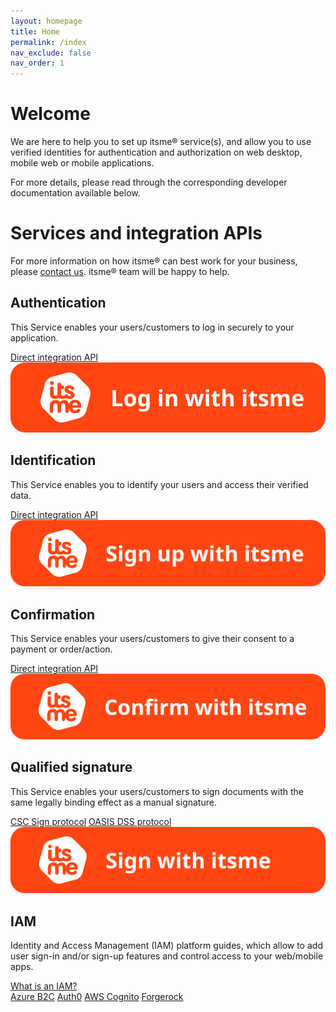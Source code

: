 ```yaml
---
layout: homepage
title: Home
permalink: /index
nav_exclude: false
nav_order: 1
---
```


# Welcome

We are here to help you to set up itsme® service(s), and allow you to use verified identities for authentication and authorization on web desktop, mobile web or mobile applications.

For more details, please read through the corresponding developer documentation available below.

# Services and integration APIs

For more information on how itsme® can best work for your business, please <a href = "mailto: onboarding@itsme.be">contact us</a>. itsme® team will be happy to help.

<div class="services">
  <div class="service">
    <h2>Authentication</h2>
    <p class="description">This Service enables your users/customers to log in securely to your application.</p>
    <div class="docLinks">
      <a href="authentication">Direct integration API</a>
    </div>
    <img src="assets/login.svg" />
  </div>
  <div class="service">
    <h2>Identification</h2>
    <p class="description">This Service enables you to identify your users and access their verified data.</p>
    <div class="docLinks">
      <a href="identification">Direct integration API</a>
    </div>
    <img src="assets/signup.svg" />
  </div>
  <div class="service">
    <h2>Confirmation</h2>
    <p>This Service enables your users/customers to give their consent to a payment or order/action.</p>
    <div class="docLinks">
      <a href="confirmation">Direct integration API</a>
    </div>
    <img src="assets/confirm.svg" />
  </div>
</div>
<div class="services">
  <div class="service">
    <h2>Qualified signature</h2>
    <p>This Service enables your users/customers to sign documents with the same legally binding effect as a manual signature.</p>
    <div class="docLinks">
      <a href="QES-CSC">CSC Sign protocol</a>
      <a href="QES-OASIS">OASIS DSS protocol</a>
    </div>
    <img src="assets/sign.svg" />
  </div>
    <div class="service">
    <h2>IAM</h2>
    <p>Identity and Access Management (IAM) platform guides, which allow to add user sign-in and/or sign-up features and control access to your web/mobile apps.</p>
    <div class="docLinks">
      <a href="IAM">What is an IAM?</a><br>
      <a href="azureB2C">Azure B2C</a>
      <a href="auth0">Auth0</a>
      <a href="aws">AWS Cognito</a>
      <a href="forgerock">Forgerock</a>
  </div>
</div>
